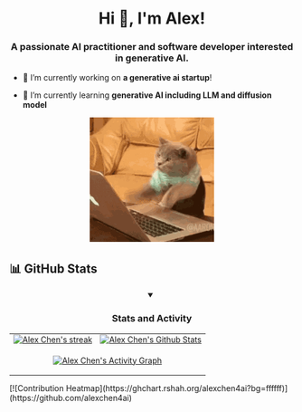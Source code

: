 <h1 align="center">Hi 👋, I'm Alex!</h1>
<h3 align="center">A passionate AI practitioner and software developer interested in generative AI.</h3>


- 🔭 I’m currently working on **a generative ai startup**!

- 🌱 I’m currently learning **generative AI including LLM and diffusion model**

<p align="center">
  <img src="cat-computer.gif" alt="A GIF showing my work">
</p>

<p align="left">
</p>

## 📊 GitHub Stats

<p align="left">
</p>

<details open>
  <summary align="center"><h3>Stats and Activity</h3></summary>
    <table>
    <tr>
        <td>
        <a href="https://github.com/alexchen4ai">
            <img title="Alex Chen's GitHub Streak Stats" alt="Alex Chen's streak" src="https://github-readme-streak-stats-eight.vercel.app/?user=alexchen4ai&theme=telegram&hide_border=true"/>
        </a>
        </td>
        <td>
        <a href="https://github.com/alexchen4ai">
            <img alt="Alex Chen's Github Stats" src="https://github-readme-stats-rouge-ten-78.vercel.app/api?username=alexchen4ai&show_icons=true&include_all_commits=true&count_private=true&theme=react&hide_border=true&bg_color=FFFFFF&title_color=0088CB&icon_color=0088CB&text_color=0088CB" height="192px"/>
        </a>
        </td>
    </tr>
    <tr>
        <td colspan="2" align="center">
        <p align="center">
            <a href="https://github.com/alexchen4ai">
            <img alt="Alex Chen's Activity Graph" src="https://github-readme-activity-graph.vercel.app/graph/?username=alexchen4ai&bg_color=FFFFFF&color=0088CB&line=0088CB&point=000000&hide_border=true" />
            </a>
        </p>
        </td>
    </tr>
    </table>
</details>
[![Contribution Heatmap](https://ghchart.rshah.org/alexchen4ai?bg=ffffff)](https://github.com/alexchen4ai)  

